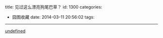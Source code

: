 title: 见过这么漂亮狗尾巴草？
id: 1300
categories:
  - 囧图收藏
date: 2014-03-11 20:56:02
tags:
---

[undefined](http://ilidong.com/wp-content/uploads/2014/03/635a50efgw1edj96j0k00j20cs0lbgna.jpg)